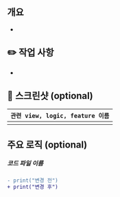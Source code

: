 <!-- 무슨 이유로 코드를 변경했는지
어떤 위험이나 장애가 발견되었는지
어떤 부분에 리뷰어가 집중하면 좋을지
관련 스크린샷
테스트 계획 또는 완료 사항 -->

## 개요
<!-- 1. 먼저 해당 PR과 관련된 issue를 멘션해주세요. -->
<!-- (예시) 
- @issueNumber
- 메인 홈 뷰의 UI를 전체 구현했습니다. 
-->

- 

## ✏️ 작업 사항
<!-- 2. 작업한 내용을 작성해주세요. -->
<!-- (예시)
- 관리자용 대시보드 구현
- 관리자용 권한 수정 버튼 추가
-->

- 

## 📸 스크린샷 (optional)
<!-- 3. 작업한 사항을 시각적으로 보여줄 수 있다면 첨부 해주세요. -->
| `관련 view, logic, feature 이름` |
| :--: | 
| <img src=""> |


## 주요 로직 (optional)
<!-- 4. 작업한 사항을 시각적으로 보여줄 수 있다면 첨부 해주세요. -->
##### 코드 파일 이름
```diff
- print("변경 전")
+ print("변경 후")
```
